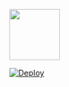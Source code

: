 <p align="center">

<a href="https://replit.com/@BK9-15/jiraya#JGDZtfuv2/"><img src="https://play-lh.googleusercontent.com/901aMQFFnVoX2T-YuJmTIwpPve_SUgMv_QSyzMSPtAqt_l0CyXN1DxfD6xXU0r2f9iM=w240-h480-rw" width="90" />
</a>

 [![Deploy](https://www.herokucdn.com/deploy/button.svg)](https://heroku.com/deploy?template=https://github.com/asrher/jiraya_bot/)
